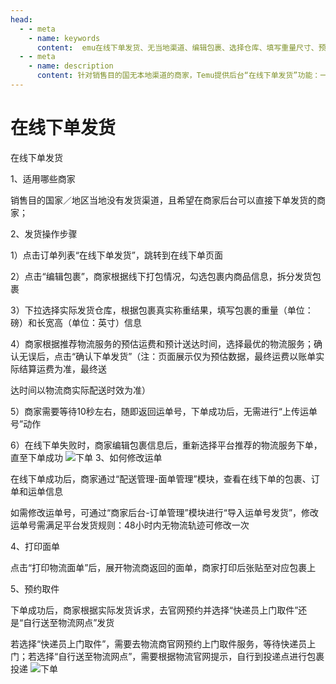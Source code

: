 ```yaml
---
head:
  - - meta
    - name: keywords
      content:  emu在线下单发货、无当地渠道、编辑包裹、选择仓库、填写重量尺寸、预估运费、确认下单、运单号自动返回、面单管理、48h内可改单、打印面单、预约上门取件、自寄网点
  - - meta
    - name: description
      content: 针对销售目的国无本地渠道的商家，Temu提供后台“在线下单发货”功能：一键编辑包裹、选择仓库、录入实重与尺寸、对比预估运费时效后确认下单，约10秒返回运单号并自动回传，无需手动上传。成功后可在“面单管理”查看/48h内无轨迹改单一次，打印面单后去物流商官网预约快递员上门或自行送至网点完成发货。
---
```

# 在线下单发货

在线下单发货

1、适用哪些商家

销售目的国家／地区当地没有发货渠道，且希望在商家后台可以直接下单发货的商家；

2、发货操作步骤

1）点击订单列表“在线下单发货”，跳转到在线下单页面

2）点击“编辑包裹”，商家根据线下打包情况，勾选包裹内商品信息，拆分发货包裹

3）下拉选择实际发货仓库，根据包裹真实称重结果，填写包裹的重量（单位：磅）和长宽高（单位：英寸）信息

4）商家根据推荐物流服务的预估运费和预计送达时间，选择最优的物流服务；确认无误后，点击“确认下单发货”（注：页面展示仅为预估数据，最终运费以账单实际结算运费为准，最终送

达时间以物流商实际配送时效为准）

5）商家需要等待10秒左右，随即返回运单号，下单成功后，无需进行“上传运单号”动作

6）在线下单失败时，商家编辑包裹信息后，重新选择平台推荐的物流服务下单，直至下单成功
![下单](/5/xiadan1.png)
3、如何修改运单

在线下单成功后，商家通过“配送管理-面单管理”模块，查看在线下单的包裹、订单和运单信息

如需修改运单号，可通过“商家后台-订单管理”模块进行“导入运单号发货”，修改运单号需满足平台发货规则：48小时内无物流轨迹可修改一次

4、打印面单

点击“打印物流面单”后，展开物流商返回的面单，商家打印后张贴至对应包裹上

5、预约取件

下单成功后，商家根据实际发货诉求，去官网预约并选择“快递员上门取件”还是“自行送至物流网点”发货

若选择“快递员上门取件”，需要去物流商官网预约上门取件服务，等待快递员上门；若选择“自行送至物流网点”，需要根据物流官网提示，自行到投递点进行包裹投递
![下单](/5/xiadan2.png)
